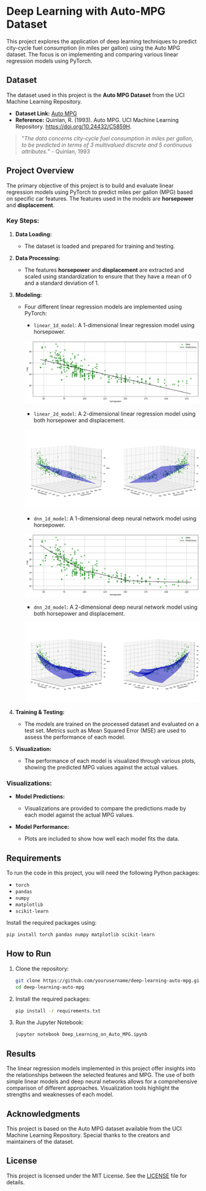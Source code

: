 # Deep Learning with Auto-MPG Dataset

This project explores the application of deep learning techniques to predict city-cycle fuel consumption (in miles per gallon) using the Auto MPG dataset. The focus is on implementing and comparing various linear regression models using PyTorch.

## Dataset

The dataset used in this project is the **Auto MPG Dataset** from the UCI Machine Learning Repository.

- **Dataset Link:** [Auto MPG](https://archive.ics.uci.edu/dataset/9/auto+mpg)
- **Reference:** Quinlan, R. (1993). Auto MPG. UCI Machine Learning Repository. https://doi.org/10.24432/C5859H.

> "*The data concerns city-cycle fuel consumption in miles per gallon, to be predicted in terms of 3 multivalued discrete and 5 continuous attributes.*" - Quinlan, 1993

## Project Overview

The primary objective of this project is to build and evaluate linear regression models using PyTorch to predict miles per gallon (MPG) based on specific car features. The features used in the models are **horsepower** and **displacement**.

### Key Steps:

1. **Data Loading:** 
   - The dataset is loaded and prepared for training and testing.
   
2. **Data Processing:**
   - The features **horsepower** and **displacement** are extracted and scaled using standardization to ensure that they have a mean of 0 and a standard deviation of 1.

3. **Modeling:**
   - Four different linear regression models are implemented using PyTorch:
     - `linear_1d_model`: A 1-dimensional linear regression model using horsepower.
     
     ![Model Visualization](_1.png)

     - `linear_2d_model`: A 2-dimensional linear regression model using both horsepower and displacement.
     
     ![Model Visualization](1.png)

     - `dnn_1d_model`: A 1-dimensional deep neural network model using horsepower.
     
     ![Model Visualization](_2.png)

     - `dnn_2d_model`: A 2-dimensional deep neural network model using both horsepower and displacement.
     
     ![Model Visualization](2.png)
   
4. **Training & Testing:**
   - The models are trained on the processed dataset and evaluated on a test set. Metrics such as Mean Squared Error (MSE) are used to assess the performance of each model.

5. **Visualization:**
   - The performance of each model is visualized through various plots, showing the predicted MPG values against the actual values.

### Visualizations:

- **Model Predictions:**
  - Visualizations are provided to compare the predictions made by each model against the actual MPG values.
  
- **Model Performance:**
  - Plots are included to show how well each model fits the data.

## Requirements

To run the code in this project, you will need the following Python packages:

- `torch`
- `pandas`
- `numpy`
- `matplotlib`
- `scikit-learn`

Install the required packages using:

```bash
pip install torch pandas numpy matplotlib scikit-learn
```

## How to Run

1. Clone the repository:
   ```bash
   git clone https://github.com/yourusername/deep-learning-auto-mpg.git
   cd deep-learning-auto-mpg
   ```

2. Install the required packages:
   ```bash
   pip install -r requirements.txt
   ```

3. Run the Jupyter Notebook:
   ```bash
   jupyter notebook Deep_Learning_on_Auto_MPG.ipynb
   ```

## Results

The linear regression models implemented in this project offer insights into the relationships between the selected features and MPG. The use of both simple linear models and deep neural networks allows for a comprehensive comparison of different approaches. Visualization tools highlight the strengths and weaknesses of each model.

## Acknowledgments

This project is based on the Auto MPG dataset available from the UCI Machine Learning Repository. Special thanks to the creators and maintainers of the dataset.

## License

This project is licensed under the MIT License. See the [LICENSE](LICENSE) file for details.
